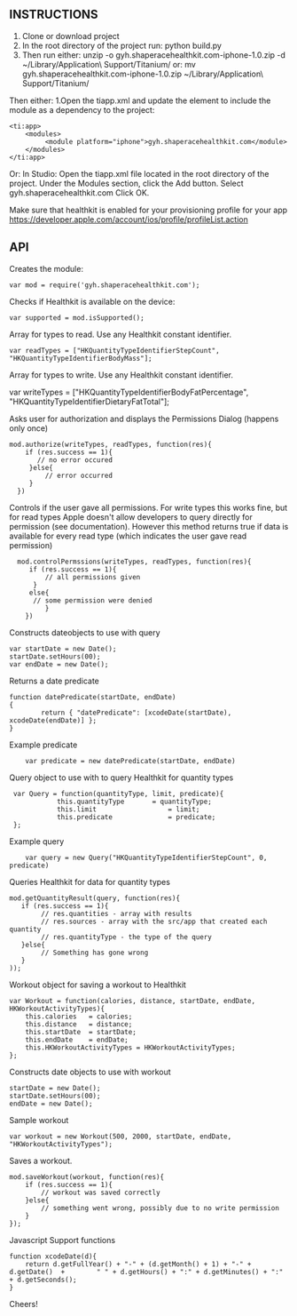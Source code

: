 

INSTRUCTIONS
-----------

1. Clone or download project
2. In the root directory of the project run: python build.py
3. Then run either:
unzip -o gyh.shaperacehealthkit.com-iphone-1.0.zip -d ~/Library/Application\ Support/Titanium/
or:
mv gyh.shaperacehealthkit.com-iphone-1.0.zip ~/Library/Application\ Support/Titanium/

Then either:
1.Open the tiapp.xml and update the <modules/> element to include the module as a dependency to the project: 

	<ti:app>
     	<modules>
       		 <module platform="iphone">gyh.shaperacehealthkit.com</module>
    	</modules>
	</ti:app>

Or:
In Studio:
Open the tiapp.xml file located in the root directory of the project.
Under the Modules section, click the Add button.
Select gyh.shaperacehealthkit.com
Click OK.


Make sure that healthkit is enabled for your provisioning profile for your app
https://developer.apple.com/account/ios/profile/profileList.action


API
-----------

Creates the module:
	
    var mod = require('gyh.shaperacehealthkit.com');
	
    
Checks if Healthkit is available on the device:

	var supported = mod.isSupported();


Array for types to read. Use any Healthkit constant identifier.

	var readTypes = ["HKQuantityTypeIdentifierStepCount", 	"HKQuantityTypeIdentifierBodyMass"];


Array for types to write. Use any Healthkit constant identifier.

  var writeTypes = ["HKQuantityTypeIdentifierBodyFatPercentage", "HKQuantityTypeIdentifierDietaryFatTotal"];



Asks user for authorization and displays the Permissions Dialog (happens only once)

	mod.authorize(writeTypes, readTypes, function(res){
      	if (res.success == 1){
       	   // no error occured
     	 }else{
     	     // error occurred
     	 }
	  })


Controls if the user gave all permissions. For write types this works fine, but for  read types Apple doesn't allow developers to query directly for permission (see documentation). 
However this method returns true if data is available for every read type 
(which indicates the user gave read permission)

	  mod.controlPermssions(writeTypes, readTypes, function(res){
     	 if (res.success == 1){
         	 // all permissions given
    	  }
     	 else{
          // some permission were denied
     		 }
 		})



Constructs dateobjects to use with query

    var startDate = new Date(); 
    startDate.setHours(00);
    var endDate = new Date();


Returns a date predicate

    function datePredicate(startDate, endDate)
    {
            return { "datePredicate": [xcodeDate(startDate),   	xcodeDate(endDate)] };
    }


Example  predicate

		var predicate = new datePredicate(startDate, endDate)


Query object to use with  to query Healthkit for quantity types

     var Query = function(quantityType, limit, predicate){
                this.quantityType   	= quantityType;
                this.limit                  = limit;
                this.predicate              = predicate;
     };


Example query 

		var query = new Query("HKQuantityTypeIdentifierStepCount", 0, predicate)

 
 Queries Healthkit for data for  quantity types
 
 	mod.getQuantityResult(query, function(res){
       if (res.success == 1){
       		// res.quantities - array with results
  			// res.sources - array with the src/app that created each quantity
 	 		// res.quantityType - the type of the query 
       }else{
       		// Something has gone wrong
       }
	));
 
 

Workout object for saving a workout to Healthkit

	var Workout = function(calories, distance, startDate, endDate, HKWorkoutActivityTypes){
        this.calories   = calories;
        this.distance   = distance;
        this.startDate  = startDate;
        this.endDate    = endDate;
        this.HKWorkoutActivityTypes = HKWorkoutActivityTypes;
	};


Constructs date objects to use with workout

    startDate = new Date(); 
    startDate.setHours(00);
    endDate = new Date();


Sample workout 

    var workout = new Workout(500, 2000, startDate, endDate, "HKWorkoutActivityTypes");


Saves a workout. 

	mod.saveWorkout(workout, function(res){
		if (res.success == 1){
			// workout was saved correctly
		}else{
			// something went wrong, possibly due to no write permission 
		}
	});



Javascript Support functions 

	function xcodeDate(d){
        return d.getFullYear() + "-" + (d.getMonth() + 1) + "-" + d.getDate()  + 		" " + d.getHours() + ":" + d.getMinutes() + ":" + d.getSeconds();
	}


Cheers!
